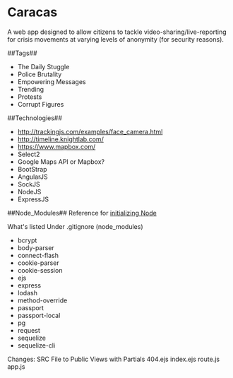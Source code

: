 Caracas
=======

A web app designed to allow citizens to tackle video-sharing/live-reporting for crisis movements at varying levels of anonymity (for security reasons).

##Tags##

- The Daily Stuggle
- Police Brutality
- Empowering Messages
- Trending
- Protests
- Corrupt Figures


##Technologies##

- http://trackingjs.com/examples/face_camera.html
- http://timeline.knightlab.com/
- https://www.mapbox.com/
- Select2
- Google Maps API or Mapbox?
- BootStrap
- AngularJS
- SockJS
- NodeJS
- ExpressJS


##Node_Modules##
Reference for [initializing Node](https://github.com/msyinmei/notes4codes/blob/master/JavaScript/JavaScript_Init.md)

What's listed Under .gitignore (node_modules)

- bcrypt
- body-parser
- connect-flash
- cookie-parser
- cookie-session
- ejs
- express
- lodash
- method-override
- passport
- passport-local
- pg
- request
- sequelize
- sequelize-cli

Changes:
SRC File to Public
Views with Partials
404.ejs
index.ejs
route.js
app.js

